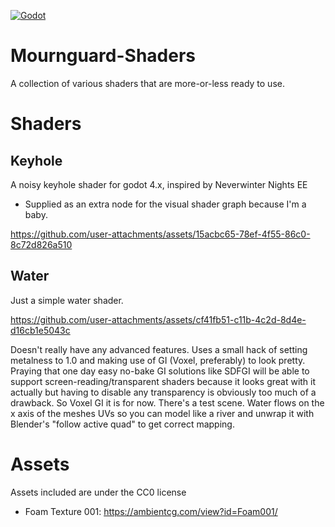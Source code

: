 [![Godot](https://img.shields.io/badge/Godot_Engine-4.5beta3-blue?logo=godotengine)](https://godotengine.org)
# Mournguard-Shaders
A collection of various shaders that are more-or-less ready to use.

# Shaders
## Keyhole
A noisy keyhole shader for godot 4.x, inspired by Neverwinter Nights EE
- Supplied as an extra node for the visual shader graph because I'm a baby.

https://github.com/user-attachments/assets/15acbc65-78ef-4f55-86c0-8c72d826a510

## Water
Just a simple water shader.

https://github.com/user-attachments/assets/cf41fb51-c11b-4c2d-8d4e-d16cb1e5043c

Doesn't really have any advanced features. Uses a small hack of setting metalness to 1.0 and making use of GI (Voxel, preferably) to look pretty.
Praying that one day easy no-bake GI solutions like SDFGI will be able to support screen-reading/transparent shaders because it looks great with it actually but having to disable any transparency is obviously too much of a drawback. So Voxel GI it is for now. There's a test scene. Water flows on the x axis of the meshes UVs so you can model like a river and unwrap it with Blender's "follow active quad" to get correct mapping.

# Assets
Assets included are under the CC0 license
- Foam Texture 001: https://ambientcg.com/view?id=Foam001/

